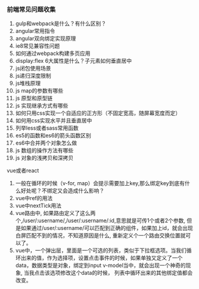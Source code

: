### 前端常见问题收集
1. gulp和webpack是什么？有什么区别？
2. angular常用指令
3. angular双向绑定实现原理
4. ie8常见兼容性问题
5. 如何通过webpack构建多页应用
6. display:flex 6大属性是什么？子元素如何垂直居中
7. js闭包使用场景
8. js递归深度限制
9. js堆栈原理
10. js map的参数有哪些
11. js 原型和原型链
12. js 实现继承方式有哪些
13. 如何只用css实现一个自适应的正方形（不固定宽高，随屏幕宽度而定）
14. 如何用css实现水平并且垂直居中
15. 列举less或者sass常用函数
16. es5的函数和es6的箭头函数区别
17. es6中合并两个对象怎么做
18. js 数组的操作方法有哪些
19. js 对象的浅拷贝和深拷贝

vue或者react
1. 一般在循环的时候（v-for, map）会提示需要加上key,那么绑定key到底有什么好处呢？不绑定又会造成什么影响？
2. vue中ref的用法
3. vue中nextTick用法
4. vue路由中, 如果路由定义了这么两个,/user/:username/,/user/:username/:id,意思就是可传1个或者2个参数, 但是如果通过/user/:username/可以匹配到正确的组件，如果加上id，就会出现白屏匹配不到的情况，不知道原因是什么, 重新定义个一个路由交换位置就可以了。
5. vue中，一个弹出层，里面是一个可选的列表，类似于下拉框选项。当我们循环出来的值，作为选择项，设置点击事件的时候，如果单独又定义了一个data，数据类型是对象，绑定到input v-model当中，就会出现一个神奇的现象, 当我点击该选项修改这个data的时候， 列表中循环出来的其他绑定值都会改变。
